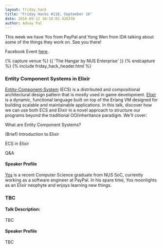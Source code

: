 ```yaml
---
layout: friday_hack
title: "Friday Hacks #118, September 16"
date: 2016-09-12 10:18:02.426338
author: Advay Pal
---
```


This week we have Yos from PayPal and Yong Wen from IDA talking about some of the things they work on. See you there!

Facebook Event [here](https://www.facebook.com/events/332435350432925/). 

{% capture venue %}
    {{ 'The Hangar by NUS Enterprise' }}
{% endcapture %}
{% include friday_hack_header.html %}


### Entity Component Systems in Elixir

[Entity-Component-System](http://entity-systems-wiki.t-machine.org/) (ECS) is a distributed and compositional architectural design pattern that is mostly used in game development. [Elixir](http://elixir-lang.org/) is a dynamic, functional language built on top of the Erlang VM designed for building scalable and maintainable applications. In this talk, discover how we can use both ECS and Elixir in a novel approach to structure our programs beyond the traditional OO/inheritance paradigm. We'll cover:

What are Entity Component Systems?

(Brief) Introduction to Elixir

ECS in Elixir

Q&A

#### Speaker Profile

[Yos](http://yos.io/) is a recent Computer Science graduate from NUS SoC, currently working as a software engineer at PayPal. In his spare time, Yos moonlights as an Elixir neophyte and enjoys learning new things.





### TBC

#### Talk Description:

TBC

#### Speaker Profile

TBC

